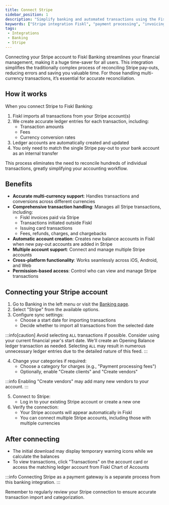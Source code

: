 ```yaml
---
title: Connect Stripe
sidebar_position: 1
description: "Simplify banking and automated transactions using the Fiskl-Stripe integration: Enjoy seamless accounting and improved cash flow management."
keywords: ["Stripe integration Fiskl", "payment processing", "invoicing software", "small business payments", "banking", "Fiskl tools"]
tags:
 - Integrations
 - Banking
 - Stripe
---
```


Connecting your Stripe account to Fiskl Banking streamlines your financial management, making it a huge time-saver for all users. This integration simplifies the traditionally complex process of reconciling Stripe pay-outs, reducing errors and saving you valuable time. For those handling multi-currency transactions, it’s essential for accurate reconciliation.

## How it works

When you connect Stripe to Fiskl Banking:

1. Fiskl imports all transactions from your Stripe account(s)
2. We create accurate ledger entries for each transaction, including:
   - Transaction amounts
   - Fees
   - Currency conversion rates
3. Ledger accounts are automatically created and updated
4. You only need to match the single Stripe pay-out to your bank account as an internal transfer

This process eliminates the need to reconcile hundreds of individual transactions, greatly simplifying your accounting workflow.

## Benefits

- **Accurate multi-currency support**: Handles transactions and conversions across different currencies
- **Comprehensive transaction handling**: Manages all Stripe transactions, including:
  - Fiskl invoices paid via Stripe
  - Transactions initiated outside Fiskl
  - Issuing card transactions
  - Fees, refunds, charges, and chargebacks
- **Automatic account creation**: Creates new balance accounts in Fiskl when new pay-out accounts are added in Stripe
- **Multiple account support**: Connect and manage multiple Stripe accounts
- **Cross-platform functionality**: Works seamlessly across iOS, Android, and Web
- **Permission-based access**: Control who can view and manage Stripe transactions

## Connecting your Stripe account

1. Go to Banking in the left menu or visit the [Banking page](https://my.fiskl.com/banking).
2. Select "Stripe" from the available options.
3. Configure sync settings:
   - Choose a start date for importing transactions
   - Decide whether to import all transactions from the selected date

:::info[caution]
Avoid selecting `ALL` transactions if possible. Consider using your current financial year's start date. We'll create an Opening Balance ledger transaction as needed. Selecting `ALL` may result in numerous unnecessary ledger entries due to the detailed nature of this feed.
:::

4. Change your categories if required:
   - Choose a category for charges (e.g., "Payment processing fees")
   - Optionally, enable "Create clients" and "Create vendors"

:::info
Enabling "Create vendors" may add many new vendors to your account.
:::

5. Connect to Stripe:
   - Log in to your existing Stripe account or create a new one
6. Verify the connection:
   - Your Stripe accounts will appear automatically in Fiskl
   - You can connect multiple Stripe accounts, including those with multiple currencies

## After connecting

- The initial download may display temporary warning icons while we calculate the balances
- To view transactions, click "Transactions" on the account card or access the matching ledger account from Fiskl Chart of Accounts

:::info
Connecting Stripe as a payment gateway is a separate process from this banking integration.
:::

Remember to regularly review your Stripe connection to ensure accurate transaction import and categorization.
